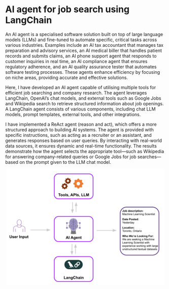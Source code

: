 # AI agent for job search using LangChain

An AI agent is a specialised software solution built on top of large language models (LLMs) and fine-tuned to automate specific, critical tasks across various industries. Examples include an AI tax accountant that manages tax preparation and advisory services, an AI medical biller that handles patient records and submits claims, an AI phone support agent that responds to customer inquiries in real time, an AI compliance agent that ensures regulatory adherence, and an AI quality assurance tester that automates software testing processes. These agents enhance efficiency by focusing on niche areas, providing accurate and effective solutions.

Here, I have developed an AI agent capable of utilising multiple tools for efficient job searching and company research. The agent leverages LangChain, OpenAI’s chat models, and external tools such as Google Jobs and Wikipedia search to retrieve structured information about job openings. A LangChain agent consists of various components, including chat LLM models, prompt templates, external tools, and other integrations.

I have implemented a ReAct agent (reason and act), which offers a more structured approach to building AI systems. The agent is provided with specific instructions, such as acting as a recruiter or an assistant, and generates responses based on user queries. By interacting with real-world data sources, it ensures dynamic and real-time functionality. The results demonstrate how the agent selects the appropriate tool—such as Wikipedia for answering company-related queries or Google Jobs for job searches—based on the prompt given to the LLM chat model.

<p align="center"> <img src="ai_agent_jobsearch.png" alt="ai_agent_jobsearch" width="500"> </p>



